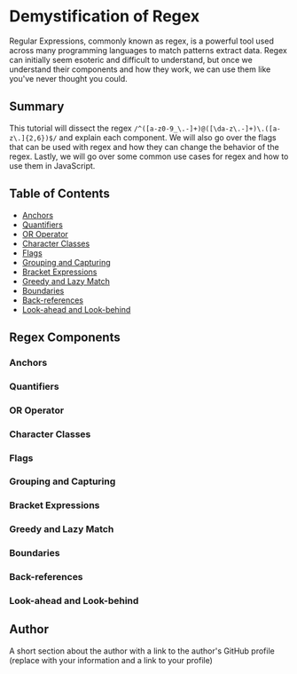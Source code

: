 # Demystification of Regex

Regular Expressions, commonly known as regex, is a powerful tool used across many programming languages to match patterns extract data. Regex can initially seem esoteric and difficult to understand, but once we understand their components and how they work, we can use them like you've never thought you could.

## Summary

This tutorial will dissect the regex `/^([a-z0-9_\.-]+)@([\da-z\.-]+)\.([a-z\.]{2,6})$/` and explain each component. We will also go over the flags that can be used with regex and how they can change the behavior of the regex. Lastly, we will go over some common use cases for regex and how to use them in JavaScript.

## Table of Contents

- [Anchors](#anchors)
- [Quantifiers](#quantifiers)
- [OR Operator](#or-operator)
- [Character Classes](#character-classes)
- [Flags](#flags)
- [Grouping and Capturing](#grouping-and-capturing)
- [Bracket Expressions](#bracket-expressions)
- [Greedy and Lazy Match](#greedy-and-lazy-match)
- [Boundaries](#boundaries)
- [Back-references](#back-references)
- [Look-ahead and Look-behind](#look-ahead-and-look-behind)

## Regex Components

### Anchors

### Quantifiers

### OR Operator

### Character Classes

### Flags

### Grouping and Capturing

### Bracket Expressions

### Greedy and Lazy Match

### Boundaries

### Back-references

### Look-ahead and Look-behind

## Author

A short section about the author with a link to the author's GitHub profile (replace with your information and a link to your profile)
